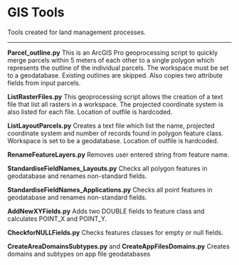 # GIS Tools
Tools created for land management processes. 

***

**Parcel_outline.py**
This is an ArcGIS Pro geoprocessing script to quickly merge parcels within 5 meters of each other to a single polygon which represents the outline of the individual parcels. The workspace must be set to a geodatabase. Existing outlines are skipped. Also copies two attribute fields from input parcels. 

**ListRasterFiles.py**
This geoprocessing script allows the creation of a text file that list all rasters in a workspace. The projected coordinate system is also listed for each file. Location of outfile is hardcoded.

**ListLayoutParcels.py**
Creates a text file which list the name, projected coordinate system and number of records found in polygon feature class. Workspace is set to be a geodatabase. Location of outfile is hardcoded.

**RenameFeatureLayers.py** Removes user entered string from feature name.

**StandardiseFieldNames_Layouts.py**
Checks all polygon features in geodatabase and renames non-standard fields.

**StandardiseFieldNames_Applications.py**
Checks all point features in geodatabase and renames non-standard fields.

**AddNewXYFields.py**
Adds two DOUBLE fields to feature class and calculates POINT_X and POINT_Y.

**CheckforNULLFields.py**
Checks features classes for empty or null fields. 

**CreateAreaDomainsSubtypes.py** and **CreateAppFilesDomains.py**
Creates domains and subtypes on app file geodatabases
